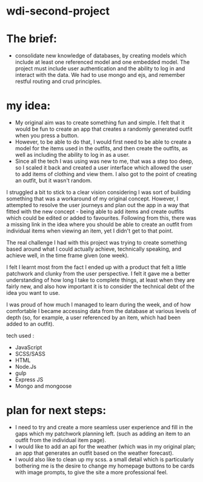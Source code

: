 # wdi-second-project


# The brief: 
  * consolidate new knowledge of databases, by creating models which include at least one referenced model and one embedded model. The project must include user authentication and the ability to log in and interact with the data. We had to use mongo and ejs, and remember restful routing and crud principles. 


# my idea: 
  * My original aim was to create something fun and simple. I felt that it would be fun to create an app that creates a randomly generated outfit when you press a button. 
  * However, to be able to do that, I would first need to be able to create a model for the items used in the outfits, and then create the outfits, as well as including the ability to log in as a user. 
  * Since all the tech I was using was new to me, that was a step too deep, so I scaled it back and created a user interface which allowed the user to add items of clothing and view them. I also got to the point of creating an outfit, but it wasn't random.

I struggled a bit to stick to a clear vision considering I was sort of building something that was a workaround of my original concept. However, I attempted to resolve the user journeys and plan out the app in a way that fitted with the new concept - being able to add items and create outfits which could be edited or added to favourites. Following from this, there was a missing link in the idea where you should be able to create an outfit from individual items when viewing an item, yet I didn't get to that point. 

The real challenge I had with this project was trying to create something based around what I could actually achieve, technically speaking, and achieve well, in the time frame given (one week).

I felt I learnt most from the fact I ended up with a product that felt a little patchwork and clunky from the user perspective. I felt it gave me a better understanding of how long I take to complete things, at least when they are fairly new, and also how important it is to consider the technical debt of the idea you want to use. 

I was proud of how much I managed to learn during the week, and of how comfortable I became accessing data from the database at various levels of depth (so, for example, a user referenced by an item, which had been added to an outfit).

tech used :
* JavaScript
* SCSS/SASS
* HTML
* Node.Js
* gulp
* Express JS
* Mongo and mongoose

# plan for next steps:
  * I need to try and create a more seamless user experience and fill in the gaps which my patchwork planning left. (such as adding an item to an outfit from the individual item page). 
  * I would like to add an api for the weather (which was in my original plan; an app that generates an outfit based on the weather forecast).
  * I would also like to clean up my scss. a small detail which is particularly bothering me is the desire to change my homepage buttons to be cards with image prompts, to give the site a more professional feel.
